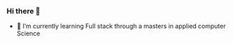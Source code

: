 ### Hi there 👋

- 🌱 I’m currently learning Full stack through a masters in applied computer Science

